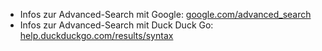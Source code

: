 - Infos zur Advanced-Search mit Google: [google.com/advanced_search](https://www.google.com/advanced_search)
- Infos zur Advanced-Search mit Duck Duck
  Go: [help.duckduckgo.com/results/syntax](https://help.duckduckgo.com/results/syntax/)
